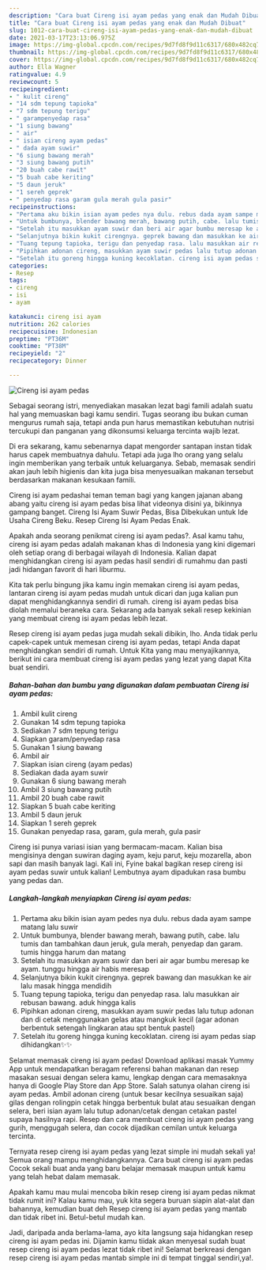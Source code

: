 ```yaml
---
description: "Cara buat Cireng isi ayam pedas yang enak dan Mudah Dibuat"
title: "Cara buat Cireng isi ayam pedas yang enak dan Mudah Dibuat"
slug: 1012-cara-buat-cireng-isi-ayam-pedas-yang-enak-dan-mudah-dibuat
date: 2021-03-17T23:13:06.975Z
image: https://img-global.cpcdn.com/recipes/9d7fd8f9d11c6317/680x482cq70/cireng-isi-ayam-pedas-foto-resep-utama.jpg
thumbnail: https://img-global.cpcdn.com/recipes/9d7fd8f9d11c6317/680x482cq70/cireng-isi-ayam-pedas-foto-resep-utama.jpg
cover: https://img-global.cpcdn.com/recipes/9d7fd8f9d11c6317/680x482cq70/cireng-isi-ayam-pedas-foto-resep-utama.jpg
author: Ella Wagner
ratingvalue: 4.9
reviewcount: 5
recipeingredient:
- " kulit cireng"
- "14 sdm tepung tapioka"
- "7 sdm tepung terigu"
- " garampenyedap rasa"
- "1 siung bawang"
- " air"
- " isian cireng ayam pedas"
- " dada ayam suwir"
- "6 siung bawang merah"
- "3 siung bawang putih"
- "20 buah cabe rawit"
- "5 buah cabe keriting"
- "5 daun jeruk"
- "1 sereh geprek"
- " penyedap rasa garam gula merah gula pasir"
recipeinstructions:
- "Pertama aku bikin isian ayam pedes nya dulu. rebus dada ayam sampe matang lalu suwir"
- "Untuk bumbunya, blender bawang merah, bawang putih, cabe. lalu tumis dan tambahkan daun jeruk, gula merah, penyedap dan garam. tumis hingga harum dan matang"
- "Setelah itu masukkan ayam suwir dan beri air agar bumbu meresap ke ayam. tunggu hingga air habis meresap"
- "Selanjutnya bikin kukit cirengnya. geprek bawang dan masukkan ke air lalu masak hingga mendidih"
- "Tuang tepung tapioka, terigu dan penyedap rasa. lalu masukkan air rebusan bawang. aduk hingga kalis"
- "Pipihkan adonan cireng, masukkan ayam suwir pedas lalu tutup adonan dan di cetak menggunakan gelas atau mangkuk kecil (agar adonan berbentuk setengah lingkaran atau spt bentuk pastel)"
- "Setelah itu goreng hingga kuning kecoklatan. cireng isi ayam pedas siap dihidangkan✨✨"
categories:
- Resep
tags:
- cireng
- isi
- ayam

katakunci: cireng isi ayam 
nutrition: 262 calories
recipecuisine: Indonesian
preptime: "PT36M"
cooktime: "PT38M"
recipeyield: "2"
recipecategory: Dinner

---
```



![Cireng isi ayam pedas](https://img-global.cpcdn.com/recipes/9d7fd8f9d11c6317/680x482cq70/cireng-isi-ayam-pedas-foto-resep-utama.jpg)

Sebagai seorang istri, menyediakan masakan lezat bagi famili adalah suatu hal yang memuaskan bagi kamu sendiri. Tugas seorang ibu bukan cuman mengurus rumah saja, tetapi anda pun harus memastikan kebutuhan nutrisi tercukupi dan panganan yang dikonsumsi keluarga tercinta wajib lezat.

Di era  sekarang, kamu sebenarnya dapat mengorder santapan instan tidak harus capek membuatnya dahulu. Tetapi ada juga lho orang yang selalu ingin memberikan yang terbaik untuk keluarganya. Sebab, memasak sendiri akan jauh lebih higienis dan kita juga bisa menyesuaikan makanan tersebut berdasarkan makanan kesukaan famili. 

Cireng isi ayam pedashai teman teman bagi yang kangen jajanan abang abang yaitu cireng isi ayam pedas bisa lihat videonya disini ya, bikinnya gampang banget. Cireng Isi Ayam Suwir Pedas, Bisa Dibekukan untuk Ide Usaha Cireng Beku. Resep Cireng Isi Ayam Pedas Enak.

Apakah anda seorang penikmat cireng isi ayam pedas?. Asal kamu tahu, cireng isi ayam pedas adalah makanan khas di Indonesia yang kini digemari oleh setiap orang di berbagai wilayah di Indonesia. Kalian dapat menghidangkan cireng isi ayam pedas hasil sendiri di rumahmu dan pasti jadi hidangan favorit di hari liburmu.

Kita tak perlu bingung jika kamu ingin memakan cireng isi ayam pedas, lantaran cireng isi ayam pedas mudah untuk dicari dan juga kalian pun dapat menghidangkannya sendiri di rumah. cireng isi ayam pedas bisa diolah memalui beraneka cara. Sekarang ada banyak sekali resep kekinian yang membuat cireng isi ayam pedas lebih lezat.

Resep cireng isi ayam pedas juga mudah sekali dibikin, lho. Anda tidak perlu capek-capek untuk memesan cireng isi ayam pedas, tetapi Anda dapat menghidangkan sendiri di rumah. Untuk Kita yang mau menyajikannya, berikut ini cara membuat cireng isi ayam pedas yang lezat yang dapat Kita buat sendiri.

<!--inarticleads1-->

##### Bahan-bahan dan bumbu yang digunakan dalam pembuatan Cireng isi ayam pedas:

1. Ambil  kulit cireng
1. Gunakan 14 sdm tepung tapioka
1. Sediakan 7 sdm tepung terigu
1. Siapkan  garam/penyedap rasa
1. Gunakan 1 siung bawang
1. Ambil  air
1. Siapkan  isian cireng (ayam pedas)
1. Sediakan  dada ayam suwir
1. Gunakan 6 siung bawang merah
1. Ambil 3 siung bawang putih
1. Ambil 20 buah cabe rawit
1. Siapkan 5 buah cabe keriting
1. Ambil 5 daun jeruk
1. Siapkan 1 sereh geprek
1. Gunakan  penyedap rasa, garam, gula merah, gula pasir


Cireng isi punya variasi isian yang bermacam-macam. Kalian bisa mengisinya dengan suwiran daging ayam, keju parut, keju mozarella, abon sapi dan masih banyak lagi. Kali ini, Fyine bakal bagikan resep cireng isi ayam pedas suwir untuk kalian! Lembutnya ayam dipadukan rasa bumbu yang pedas dan. 

<!--inarticleads2-->

##### Langkah-langkah menyiapkan Cireng isi ayam pedas:

1. Pertama aku bikin isian ayam pedes nya dulu. rebus dada ayam sampe matang lalu suwir
1. Untuk bumbunya, blender bawang merah, bawang putih, cabe. lalu tumis dan tambahkan daun jeruk, gula merah, penyedap dan garam. tumis hingga harum dan matang
1. Setelah itu masukkan ayam suwir dan beri air agar bumbu meresap ke ayam. tunggu hingga air habis meresap
1. Selanjutnya bikin kukit cirengnya. geprek bawang dan masukkan ke air lalu masak hingga mendidih
1. Tuang tepung tapioka, terigu dan penyedap rasa. lalu masukkan air rebusan bawang. aduk hingga kalis
1. Pipihkan adonan cireng, masukkan ayam suwir pedas lalu tutup adonan dan di cetak menggunakan gelas atau mangkuk kecil (agar adonan berbentuk setengah lingkaran atau spt bentuk pastel)
1. Setelah itu goreng hingga kuning kecoklatan. cireng isi ayam pedas siap dihidangkan✨✨


Selamat memasak cireng isi ayam pedas! Download aplikasi masak Yummy App untuk mendapatkan beragam referensi bahan makanan dan resep masakan sesuai dengan selera kamu, lengkap dengan cara memasaknya hanya di Google Play Store dan App Store. Salah satunya olahan cireng isi ayam pedas. Ambil adonan cireng (untuk besar kecilnya sesuaikan saja) gilas dengan rolingpin cetak hingga berbentuk bulat atau sesuaikan dengan selera, beri isian ayam lalu tutup adonan/cetak dengan cetakan pastel supaya hasilnya rapi. Resep dan cara membuat cireng isi ayam pedas yang gurih, menggugah selera, dan cocok dijadikan cemilan untuk keluarga tercinta. 

Ternyata resep cireng isi ayam pedas yang lezat simple ini mudah sekali ya! Semua orang mampu menghidangkannya. Cara buat cireng isi ayam pedas Cocok sekali buat anda yang baru belajar memasak maupun untuk kamu yang telah hebat dalam memasak.

Apakah kamu mau mulai mencoba bikin resep cireng isi ayam pedas nikmat tidak rumit ini? Kalau kamu mau, yuk kita segera buruan siapin alat-alat dan bahannya, kemudian buat deh Resep cireng isi ayam pedas yang mantab dan tidak ribet ini. Betul-betul mudah kan. 

Jadi, daripada anda berlama-lama, ayo kita langsung saja hidangkan resep cireng isi ayam pedas ini. Dijamin kamu tiidak akan menyesal sudah buat resep cireng isi ayam pedas lezat tidak ribet ini! Selamat berkreasi dengan resep cireng isi ayam pedas mantab simple ini di tempat tinggal sendiri,ya!.

